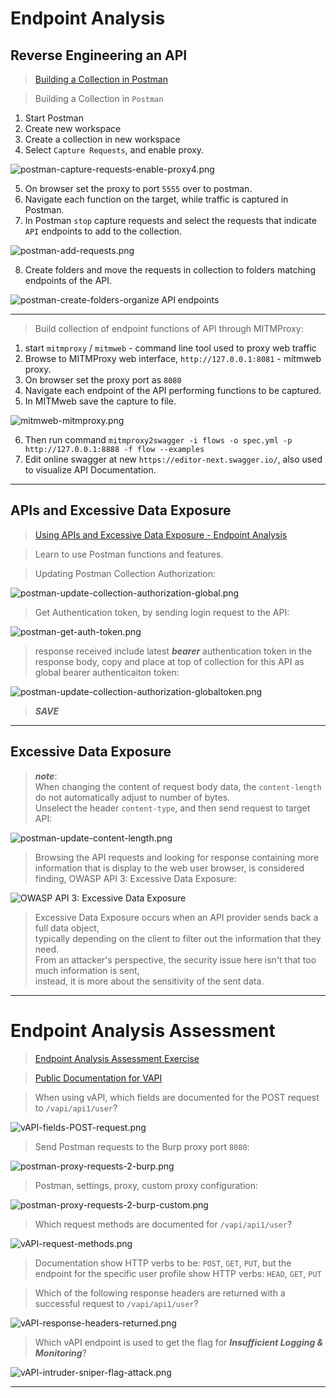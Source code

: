 # Endpoint Analysis  

## Reverse Engineering an API  
 
>[Building a Collection in Postman](https://university.apisec.ai/products/api-penetration-testing/categories/2150251353/posts/2157921175)  

>Building a Collection in `Postman`  

1. Start Postman
2. Create new workspace
3. Create a collection in new workspace
4. Select `Capture Requests`, and enable proxy.  

![postman-capture-requests-enable-proxy4.png](/images/postman-capture-requests-enable-proxy4.png)  

5. On browser set the proxy to port `5555` over to postman.  
6. Navigate each function on the target, while traffic is captured in Postman.  
7. In Postman `stop`  capture requests and select the requests that indicate `API` endpoints to add to the collection.  

![postman-add-requests.png](/images/postman-add-requests.png)  

8. Create folders and move the requests in collection to folders matching endpoints of the API.

![postman-create-folders-organize API endpoints](/images/postman-create-folders-organize-api-endpoints.png)  

----  

>Build collection of endpoint functions of API through MITMProxy:

1. start `mitmproxy` / `mitmweb` - command line tool used to proxy web traffic  
2. Browse to MITMProxy web interface, `http://127.0.0.1:8081` - mitmweb proxy.  
3. On browser set the proxy port as `8080`
4. Navigate each endpoint of the API performing functions to be captured.
5. In MITMweb save the capture to file.  

![mitmweb-mitmproxy.png](/images/mitmweb-mitmproxy.png)  

6. Then run command `mitmproxy2swagger -i flows -o spec.yml -p http://127.0.0.1:8888 -f flow --examples`  
7. Edit online swagger at new `https://editor-next.swagger.io/`, also used to visualize API Documentation.  

----  

## APIs and Excessive Data Exposure  

>[Using APIs and Excessive Data Exposure - Endpoint Analysis](https://university.apisec.ai/products/api-penetration-testing/categories/2150251353/posts/2157505648)  

>Learn to use Postman functions and features.  

>Updating Postman Collection Authorization:  

![postman-update-collection-authorization-global.png](/images/postman-update-collection-authorization-global.png)  

>Get Authentication token, by sending login request to the API:  

![postman-get-auth-token.png](/images/postman-get-auth-token.png)  

>response received include latest ***bearer*** authentication token in the response body, copy and place at top of collection for this API as global bearer authenticaiton token:  

![postman-update-collection-authorization-globaltoken.png](/images/postman-update-collection-authorization-globaltoken.png)   

>***SAVE***  

----  

## Excessive Data Exposure  

>***note***:  
>When changing the content of request body data, the `content-length` do not automatically adjust to number of bytes.  
>Unselect the header `content-type`, and then send request to target API:  

![postman-update-content-length.png](/images/postman-update-content-length.png)  

>Browsing the API requests and looking for response containing more information that is display to the web user browser, is considered finding, OWASP API 3: Excessive Data Exposure:  

![OWASP API 3: Excessive Data Exposure](/images/postman-sensitve-data-exposed.png)  

>Excessive Data Exposure occurs when an API provider sends back a full data object,   
>typically depending on the client to filter out the information that they need.   
>From an attacker's perspective, the security issue here isn't that too much information is sent,   
>instead, it is more about the sensitivity of the sent data.   

----  

# Endpoint Analysis Assessment  

>[Endpoint Analysis Assessment Exercise](https://university.apisec.ai/products/2147849691/categories/2150251353/posts/2163584818)  

>[Public Documentation for VAPI](http://vapi.apisec.ai/vapi)  

>When using vAPI, which fields are documented for the POST request to `/vapi/api1/user`?  

![vAPI-fields-POST-request.png](images/vAPI-fields-POST-request.png)  

>Send Postman requests to the Burp proxy port `8080`:  

![postman-proxy-requests-2-burp.png](/images/postman-proxy-requests-2-burp.png)  

>Postman, settings, proxy, custom proxy configuration:  

![postman-proxy-requests-2-burp-custom.png](/images/postman-proxy-requests-2-burp-custom.png)  

>Which request methods are documented for `/vapi/api1/user`?  

![vAPI-request-methods.png](images/vAPI-request-methods.png)  

>Documentation show HTTP verbs to be: `POST`, `GET`, `PUT`, but the endpoint for the specific user profile show HTTP verbs: `HEAD`, `GET`, `PUT`  

>Which of the following response headers are returned with a successful request to `/vapi/api1/user`?  

![vAPI-response-headers-returned.png](images/vAPI-response-headers-returned.png)  

>Which vAPI endpoint is used to get the flag for ***Insufficient Logging & Monitoring***?  

![vAPI-intruder-sniper-flag-attack.png](images/vAPI-intruder-sniper-flag-attack.png)  

----  
